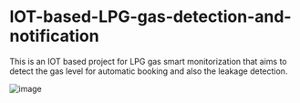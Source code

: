 # IOT-based-LPG-gas-detection-and-notification

This is an IOT based project for LPG gas smart monitorization that aims to detect the gas level for automatic booking and also the leakage detection.  

![image](https://github.com/Mushfiqa12/IOT-based-LPG-gas-detection-and-notification/assets/149703236/b55b7d18-9985-4b4e-b315-215be7a2b05e)
